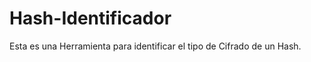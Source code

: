 # Hash-Identificador
Esta es una Herramienta para identificar el tipo de Cifrado de un Hash.


<img src=''></img>
